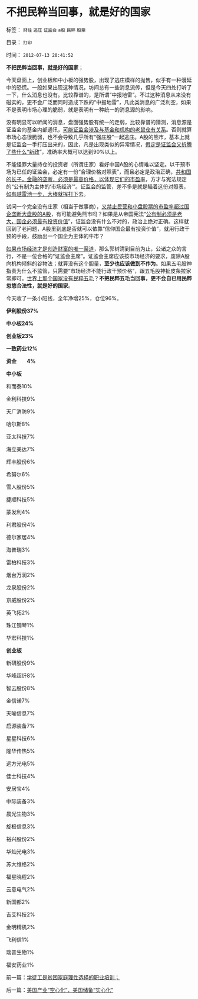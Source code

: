 # 不把民粹当回事，就是好的国家

标签： `财经` `逃庄` `证监会` `a股` `民粹` `股票` 

目录： `打印`

时间： `2012-07-13 20:41:52`

**不把民粹当回事，就是好的国家**；

今天盘面上，创业板和中小板的强势股，出现了逃庄模样的抛售，似乎有一种漫延中的恐慌。一般如果出现这种情况，坊间总有一些消息流传，但是今天四处打听了一下，什么消息也没有。比较靠谱的，是所谓“中报地雷”。不过这种消息从来没有磁实的，更不会广泛而同时造成下跌的“中报地雷”，凡此类消息的广泛利空，如果不是表明市场心理的脆弱，就是表明有一种统一的消息源的影响。

没有明显可以听闻的消息，盘面强势股有统一的走弱，比较靠谱的猜测，消息源是证监会向基金内部通讯，[可能证监会涉及与基金和机构的老鼠仓有关系](../../../2012/7/3/A股的牛市都是机构的老鼠仓发动的.md)。否则就算市场心态很脆弱，也不会导致几乎所有“强庄股”一起逃庄。A股的熊市，基本上就是证监会一手打压出来的，因此，凡是出现类似的异常情况，[假定是证监会又折腾了些什么“新政](../../../2012/1/5/股市的风险到底有多大？更大的风险从那里来？.md)”，准确率大概可以达到90%以上。

不能怪罪大量持仓的投资者（所谓庄家）看好中国A股的心情难以坚定。以干预市场为已任的证监会，必定有一份“合理价格对照表”，而且必定是政治正确，[共和国的长子，金融的垄断，必须是最高价格，以体现它们的市盈率](../../../2012/7/11/重工业和国企和殖民地，高度关联.md)，方才与宪法规定的“公有制为主体的‘市场经济’”。证监会的监管，差不多是就是瞄着这份对照表，[如有越雷池一步，大棒就挥打下](../../../2011/11/2/唱空唱多不要唱“管理层管涨管跌”.md)去。

试问一个完全没有庄家（相当于做事商），[又禁止民营和小盘股票的市盈率超过国企垄断大盘股的A股](../../../2012/1/10/高市盈率是被特权侵犯的“生理反应”；.md)，有可能避免熊市吗？如果是从帝国宪法“[公有制必须是老大，国企必须最有投资价值](../../../2012/7/11/公有制，国企，重工业，国进民退，凯恩斯主义的军事脉络.md)”，证监会没有什么不对的，政治上绝对正确。这样就回到了老问题，A股里到底是否就可以依靠“信仰国企最有投资价值”，就用行政干预的手段，鼓励出一个国企为主体的牛市？

[如果市场经济才是创造财富的唯一渠道](../../../2012/7/3/市场创造财富，国企制造灾难.md)，那么郭树清到目前为止，公诸之众的言行，不是一位合格的“证监会主席”。证监会主席应该按市场经济的要求，废除A股向机构倾斜的谷物法；就算没有这个胆量，**至少也应该做到不作为**。如果五毛股神指责为什么不监管，只需要“市场经济不能行政干预价格”，跟五毛股神扯皮条拉家常即可。[世界上那个国家没有民粹五毛](../../../2009/9/24/为什么说民粹就是极左.md)？**不把民粹五毛当回事，更不会自已用民粹忽悠合法性，就是好的国家**。

今天收了一条小阳线，全年净增25%，仓位96%。

**伊利股份37%**

**中小板24%**

**创业板23%**

**一致药业12%**

**资金　　4%**

**中小板**

和而泰10%

金利科技9%

天广消防9%

哈尔斯8%

亚太科技7%

海立美达7%

辉丰股份6%

希努尔6%

雪人股份5%

捷顺科技5%

蒙发利4%

利君股份4%

德尔家居4%

海普瑞3%

雷柏科技3%

烟台万润2%

龙泉股份2%

京威股份2%

英飞拓2%

珠江钢琴1%

华宏科技1%

**创业板**

新研股份9%

华峰超纤8%

智云股份8%

金信诺7%

天喻信息7%

启源装备7%

星星科技6%

隆华传热5%

远方光电5%

佳士科技4%

安居宝4%

中际装备3%

晨光生物3%

旋极信息3%

裕兴股份2%

华灿光电3%

苏大维格2%

福星晓程2%

云意电气2%

新国都2%

吉艾科技2%

金明精机2%

飞利信1%

瑞普生物1%

福安药业1%



前一篇：[学徒工是贫困家庭理性选择的职业培训；](../../../2012/7/13/学徒工是贫困家庭理性选择的职业培训；.md)

后一篇：[美国产业“空心化”，美国储备“实心化”](../../../2012/7/14/美国产业“空心化”，美国储备“实心化”.md)